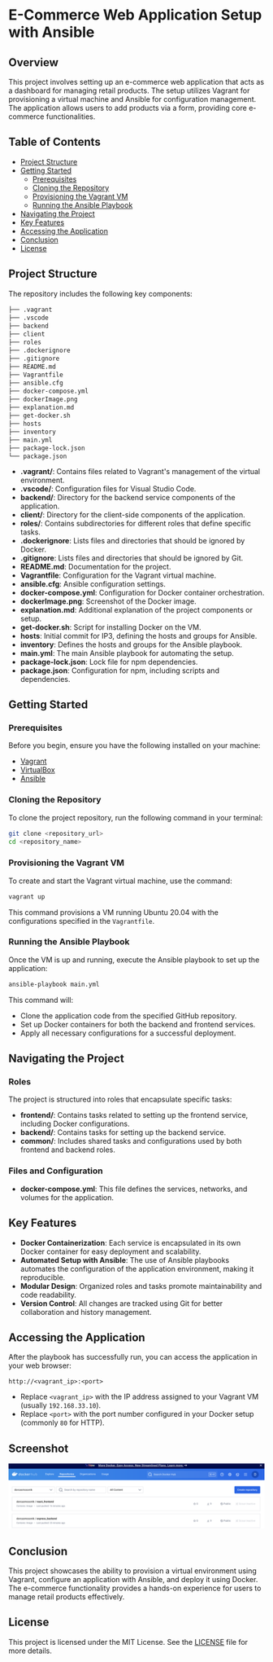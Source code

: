 # E-Commerce Web Application Setup with Ansible

## Overview

This project involves setting up an e-commerce web application that acts as a dashboard for managing retail products. The setup utilizes Vagrant for provisioning a virtual machine and Ansible for configuration management. The application allows users to add products via a form, providing core e-commerce functionalities.

## Table of Contents

- [Project Structure](#project-structure)
- [Getting Started](#getting-started)
  - [Prerequisites](#prerequisites)
  - [Cloning the Repository](#cloning-the-repository)
  - [Provisioning the Vagrant VM](#provisioning-the-vagrant-vm)
  - [Running the Ansible Playbook](#running-the-ansible-playbook)
- [Navigating the Project](#navigating-the-project)
- [Key Features](#key-features)
- [Accessing the Application](#accessing-the-application)
- [Conclusion](#conclusion)
- [License](#license)

## Project Structure

The repository includes the following key components:

```
├── .vagrant
├── .vscode
├── backend
├── client
├── roles
├── .dockerignore
├── .gitignore
├── README.md
├── Vagrantfile
├── ansible.cfg
├── docker-compose.yml
├── dockerImage.png
├── explanation.md
├── get-docker.sh
├── hosts
├── inventory
├── main.yml
├── package-lock.json
└── package.json
```

- **.vagrant/**: Contains files related to Vagrant's management of the virtual environment.
- **.vscode/**: Configuration files for Visual Studio Code.
- **backend/**: Directory for the backend service components of the application.
- **client/**: Directory for the client-side components of the application.
- **roles/**: Contains subdirectories for different roles that define specific tasks.
- **.dockerignore**: Lists files and directories that should be ignored by Docker.
- **.gitignore**: Lists files and directories that should be ignored by Git.
- **README.md**: Documentation for the project.
- **Vagrantfile**: Configuration for the Vagrant virtual machine.
- **ansible.cfg**: Ansible configuration settings.
- **docker-compose.yml**: Configuration for Docker container orchestration.
- **dockerImage.png**: Screenshot of the Docker image.
- **explanation.md**: Additional explanation of the project components or setup.
- **get-docker.sh**: Script for installing Docker on the VM.
- **hosts**: Initial commit for IP3, defining the hosts and groups for Ansible.
- **inventory**: Defines the hosts and groups for the Ansible playbook.
- **main.yml**: The main Ansible playbook for automating the setup.
- **package-lock.json**: Lock file for npm dependencies.
- **package.json**: Configuration for npm, including scripts and dependencies.

## Getting Started

### Prerequisites

Before you begin, ensure you have the following installed on your machine:

- [Vagrant](https://www.vagrantup.com/downloads)
- [VirtualBox](https://www.virtualbox.org/wiki/Downloads)
- [Ansible](https://www.ansible.com/products/ansible)

### Cloning the Repository

To clone the project repository, run the following command in your terminal:

```bash
git clone <repository_url>
cd <repository_name>
```

### Provisioning the Vagrant VM

To create and start the Vagrant virtual machine, use the command:

```bash
vagrant up
```

This command provisions a VM running Ubuntu 20.04 with the configurations specified in the `Vagrantfile`.

### Running the Ansible Playbook

Once the VM is up and running, execute the Ansible playbook to set up the application:

```bash
ansible-playbook main.yml
```

This command will:

- Clone the application code from the specified GitHub repository.
- Set up Docker containers for both the backend and frontend services.
- Apply all necessary configurations for a successful deployment.

## Navigating the Project

### Roles

The project is structured into roles that encapsulate specific tasks:

- **frontend/**: Contains tasks related to setting up the frontend service, including Docker configurations.
- **backend/**: Contains tasks for setting up the backend service.
- **common/**: Includes shared tasks and configurations used by both frontend and backend roles.

### Files and Configuration

- **docker-compose.yml**: This file defines the services, networks, and volumes for the application.

## Key Features

- **Docker Containerization**: Each service is encapsulated in its own Docker container for easy deployment and scalability.
- **Automated Setup with Ansible**: The use of Ansible playbooks automates the configuration of the application environment, making it reproducible.
- **Modular Design**: Organized roles and tasks promote maintainability and code readability.
- **Version Control**: All changes are tracked using Git for better collaboration and history management.

## Accessing the Application

After the playbook has successfully run, you can access the application in your web browser:

```
http://<vagrant_ip>:<port>
```

- Replace `<vagrant_ip>` with the IP address assigned to your Vagrant VM (usually `192.168.33.10`).
- Replace `<port>` with the port number configured in your Docker setup (commonly `80` for HTTP).

## Screenshot
![Docker Hub Images](image.png)

## Conclusion

This project showcases the ability to provision a virtual environment using Vagrant, configure an application with Ansible, and deploy it using Docker. The e-commerce functionality provides a hands-on experience for users to manage retail products effectively.

## License

This project is licensed under the MIT License. See the [LICENSE](LICENSE) file for more details.
